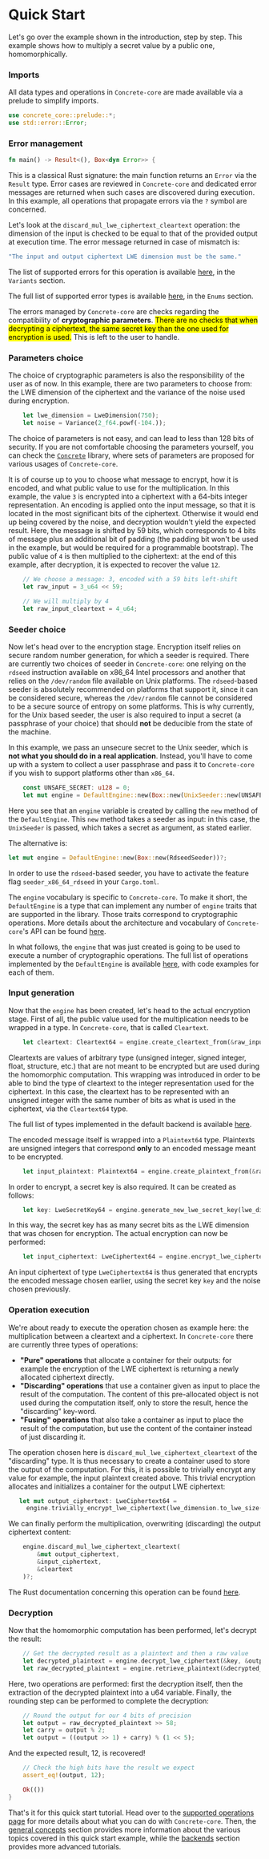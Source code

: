 # Quick Start

Let's go over the example shown in the introduction, step by step. This example shows how to multiply a secret value by a public one, homomorphically.

### Imports

All data types and operations in `Concrete-core` are made available via a prelude to simplify imports.

```rust
use concrete_core::prelude::*;
use std::error::Error;
```

### Error management

```rust
fn main() -> Result<(), Box<dyn Error>> {
```

This is a classical Rust signature: the main function returns an `Error` via the `Result` type. Error cases are reviewed in `Concrete-core` and dedicated error messages are returned when such cases are discovered during execution. In this example, all operations that propagate errors via the `?` symbol are concerned.

Let's look at the `discard_mul_lwe_ciphertext_cleartext` operation: the dimension of the input is checked to be equal to that of the provided output at execution time. The error message returned in case of mismatch is:

```rust
"The input and output ciphertext LWE dimension must be the same."
```

The list of supported errors for this operation is available [here](https://docs.rs/concrete-core/1.0.0/concrete\_core/specification/engines/enum.LweCiphertextCleartextDiscardingMultiplicationError.html#variants), in the `Variants` section.

The full list of supported error types is available [here](https://docs.rs/concrete-core/1.0.0/concrete\_core/specification/engines/#enums), in the `Enums` section.

The errors managed by `Concrete-core` are checks regarding the compatibility of **cryptographic parameters**. <mark style="background-color:yellow;">There are no checks that when decrypting a ciphertext, the same secret key than the one used for encryption is used.</mark> This is left to the user to handle.

### Parameters choice

The choice of cryptographic parameters is also the responsibility of the user as of now. In this example, there are two parameters to choose from: the LWE dimension of the ciphertext and the variance of the noise used during encryption.

```rust
    let lwe_dimension = LweDimension(750);
    let noise = Variance(2_f64.powf(-104.));
```

The choice of parameters is not easy, and can lead to less than 128 bits of security. If you are not comfortable choosing the parameters yourself, you can check the [`Concrete`](https://docs.zama.ai/concrete) library, where sets of parameters are proposed for various usages of `Concrete-core`.

It is of course up to you to choose what message to encrypt, how it is encoded, and what public value to use for the multiplication. In this example, the value `3` is encrypted into a ciphertext with a 64-bits integer representation. An encoding is applied onto the input message, so that it is located in the most significant bits of the ciphertext. Otherwise it would end up being covered by the noise, and decryption wouldn't yield the expected result. Here, the message is shifted by 59 bits, which corresponds to 4 bits of message plus an additional bit of padding (the padding bit won't be used in the example, but would be required for a programmable bootstrap). The public value of `4` is then multiplied to the ciphertext: at the end of this example, after decryption, it is expected to recover the value `12`.

```rust
    // We choose a message: 3, encoded with a 59 bits left-shift
    let raw_input = 3_u64 << 59;

    // We will multiply by 4
    let raw_input_cleartext = 4_u64;
```

### Seeder choice

Now let's head over to the encryption stage. Encryption itself relies on secure random number generation, for which a seeder is required. There are currently two choices of seeder in `Concrete-core`: one relying on the `rdseed` instruction available on x86\_64 Intel processors and another that relies on the `/dev/random` file available on Unix platforms. The `rdseed`-based seeder is absolutely recommended on platforms that support it, since it can be considered secure, whereas the `/dev/random` file cannot be considered to be a secure source of entropy on some platforms. This is why currently, for the Unix based seeder, the user is also required to input a secret (a passphrase of your choice) that should **not** be deducible from the state of the machine.

In this example, we pass an unsecure secret to the Unix seeder, which is **not what you should do in a real application**. Instead, you'll have to come up with a system to collect a user passphrase and pass it to `Concrete-core` if you wish to support platforms other than `x86_64`.

```rust
    const UNSAFE_SECRET: u128 = 0;
    let mut engine = DefaultEngine::new(Box::new(UnixSeeder::new(UNSAFE_SECRET)))?;
```

Here you see that an `engine` variable is created by calling the `new` method of the `DefaultEngine`. This `new` method takes a seeder as input: in this case, the `UnixSeeder` is passed, which takes a secret as argument, as stated earlier.

The alternative is:

```rust
let mut engine = DefaultEngine::new(Box::new(RdseedSeeder))?;
```

In order to use the `rdseed`-based seeder, you have to activate the feature flag `seeder_x86_64_rdseed` in your `Cargo.toml`.

The `engine` vocabulary is specific to `Concrete-core`. To make it short, the `DefaultEngine` is a type that can implement any number of `engine` traits that are supported in the library. Those traits correspond to cryptographic operations. More details about the architecture and vocabulary of `Concrete-core`'s API can be found [here](../general\_concepts/).

In what follows, the `engine` that was just created is going to be used to execute a number of cryptographic operations. The full list of operations implemented by the `DefaultEngine` is available [here](https://docs.rs/concrete-core/1.0.0/concrete\_core/backends/default/engines/struct.DefaultEngine.html), with code examples for each of them.

### Input generation

Now that the `engine` has been created, let's head to the actual encryption stage. First of all, the public value used for the multiplication needs to be wrapped in a type. In `Concrete-core`, that is called `Cleartext`.

```rust
    let cleartext: Cleartext64 = engine.create_cleartext_from(&raw_input_cleartext)?;
```

Cleartexts are values of arbitrary type (unsigned integer, signed integer, float, structure, etc.) that are not meant to be encrypted but are used during the homomorphic computation. This wrapping was introduced in order to be able to bind the type of cleartext to the integer representation used for the ciphertext. In this case, the cleartext has to be represented with an unsigned integer with the same number of bits as what is used in the ciphertext, via the `Cleartext64` type.

The full list of types implemented in the default backend is available [here](https://docs.rs/concrete-core/1.0.0/concrete\_core/backends/default/entities/index.html).

The encoded message itself is wrapped into a `Plaintext64` type. Plaintexts are unsigned integers that correspond **only** to an encoded message meant to be encrypted.

```rust
    let input_plaintext: Plaintext64 = engine.create_plaintext_from(&raw_input)?;
```

In order to encrypt, a secret key is also required. It can be created as follows:

```rust
    let key: LweSecretKey64 = engine.generate_new_lwe_secret_key(lwe_dimension)?;
```

In this way, the secret key has as many secret bits as the LWE dimension that was chosen for encryption. The actual encryption can now be performed:

```rust
    let input_ciphertext: LweCiphertext64 = engine.encrypt_lwe_ciphertext(&key, &input_plaintext, noise)?;
```

An input ciphertext of type `LweCiphertext64` is thus generated that encrypts the encoded message chosen earlier, using the secret key `key` and the noise chosen previously.

### Operation execution

We're about ready to execute the operation chosen as example here: the multiplication between a cleartext and a ciphertext. In `Concrete-core` there are currently three types of operations:

* **"Pure" operations** that allocate a container for their outputs: for example the encryption of the LWE ciphertext is returning a newly allocated ciphertext directly.
* **"Discarding" operations** that use a container given as input to place the result of the computation. The content of this pre-allocated object is not used during the computation itself, only to store the result, hence the "discarding" key-word.
* **"Fusing" operations** that also take a container as input to place the result of the computation, but use the content of the container instead of just discarding it.

The operation chosen here is `discard_mul_lwe_ciphertext_cleartext` of the "discarding" type. It is thus necessary to create a container used to store the output of the computation. For this, it is possible to trivially encrypt any value for example, the input plaintext created above. This trivial encryption allocates and initializes a container for the output LWE ciphertext:

```rust
   let mut output_ciphertext: LweCiphertext64 =
     engine.trivially_encrypt_lwe_ciphertext(lwe_dimension.to_lwe_size(), &input_plaintext)?;
```

We can finally perform the multiplication, overwriting (discarding) the output ciphertext content:

```rust
    engine.discard_mul_lwe_ciphertext_cleartext(
        &mut output_ciphertext,
        &input_ciphertext,
        &cleartext
    )?;
```

The Rust documentation concerning this operation can be found [here](https://docs.rs/concrete-core/1.0.0/concrete\_core/backends/default/engines/struct.DefaultEngine.html#impl-LweCiphertextCleartextDiscardingMultiplicationEngine%3CLweCiphertext64%2C%20Cleartext64%2C%20LweCiphertext64%3E-for-DefaultEngine).

### Decryption

Now that the homomorphic computation has been performed, let's decrypt the result:

```rust
    // Get the decrypted result as a plaintext and then a raw value
    let decrypted_plaintext = engine.decrypt_lwe_ciphertext(&key, &output_ciphertext)?;
    let raw_decrypted_plaintext = engine.retrieve_plaintext(&decrypted_plaintext)?;
```

Here, two operations are performed: first the decryption itself, then the extraction of the decrypted plaintext into a u64 variable. Finally, the rounding step can be performed to complete the decryption:

```rust
    // Round the output for our 4 bits of precision
    let output = raw_decrypted_plaintext >> 58;
    let carry = output % 2;
    let output = ((output >> 1) + carry) % (1 << 5);
```

And the expected result, 12, is recovered!

```rust
    // Check the high bits have the result we expect
    assert_eq!(output, 12);

    Ok(())
}
```

That's it for this quick start tutorial. Head over to the [supported operations page](supported\_operations.md) for more details about what you can do with `Concrete-core`. Then, the [general concepts](../general\_concepts/) section provides more information about the various topics covered in this quick start example, while the [backends](../backends/) section provides more advanced tutorials.
